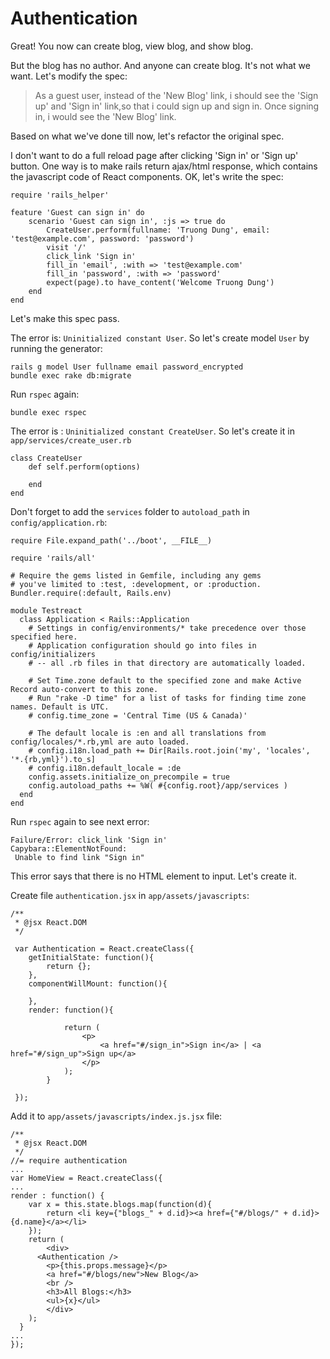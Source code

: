 # Authentication

Great! You now can create blog, view blog, and show blog.

But the blog has no author. And anyone can create blog. It's not what we want. Let's modify the spec:


> As a guest user, instead of the 'New Blog' link, i should see the 'Sign up' and 'Sign in' link,so that i could sign up and sign in. Once signing in, i would see the 'New Blog' link.

Based on what we've done till now, let's refactor the original spec.

I don't want to do a full reload page after clicking 'Sign in' or 'Sign up' button. One way is to make rails return ajax/html response, which contains the javascript code of React components. OK, let's write the spec:

    require 'rails_helper'

    feature 'Guest can sign in' do 
    	scenario 'Guest can sign in', :js => true do 
    		CreateUser.perform(fullname: 'Truong Dung', email: 'test@example.com', password: 'password')
    		visit '/'
    		click_link 'Sign in'
    		fill_in 'email', :with => 'test@example.com'
    		fill_in 'password', :with => 'password'
    		expect(page).to have_content('Welcome Truong Dung')
    	end
    end

Let's make this spec pass.

The error is: `Uninitialized constant User`. So let's create model `User` by running the generator:

    rails g model User fullname email password_encrypted
    bundle exec rake db:migrate

Run `rspec` again:

    bundle exec rspec
    
The error is : `Uninitialized constant CreateUser`. So let's create it in `app/services/create_user.rb`

    class CreateUser
    	def self.perform(options)
    
    	end
    end
    
Don't forget to add the `services` folder to `autoload_path` in `config/application.rb`:    

    require File.expand_path('../boot', __FILE__)

    require 'rails/all'
    
    # Require the gems listed in Gemfile, including any gems
    # you've limited to :test, :development, or :production.
    Bundler.require(:default, Rails.env)
    
    module Testreact
      class Application < Rails::Application
        # Settings in config/environments/* take precedence over those specified here.
        # Application configuration should go into files in config/initializers
        # -- all .rb files in that directory are automatically loaded.
    
        # Set Time.zone default to the specified zone and make Active Record auto-convert to this zone.
        # Run "rake -D time" for a list of tasks for finding time zone names. Default is UTC.
        # config.time_zone = 'Central Time (US & Canada)'
    
        # The default locale is :en and all translations from config/locales/*.rb,yml are auto loaded.
        # config.i18n.load_path += Dir[Rails.root.join('my', 'locales', '*.{rb,yml}').to_s]
        # config.i18n.default_locale = :de
        config.assets.initialize_on_precompile = true
        config.autoload_paths += %W( #{config.root}/app/services )
      end
    end

Run `rspec` again to see next error:

    Failure/Error: click_link 'Sign in'
    Capybara::ElementNotFound:
     Unable to find link "Sign in"
     
This error says that there is no HTML element to input. Let's create it.

Create file `authentication.jsx` in `app/assets/javascripts`:

    /**
     * @jsx React.DOM
     */
    
     var Authentication = React.createClass({
     	getInitialState: function(){
     		return {};
     	},
     	componentWillMount: function(){
    
     	},
     	render: function(){
     		
     			return (
     				<p>
     					<a href="#/sign_in">Sign in</a> | <a href="#/sign_up">Sign up</a>
     				</p>
     			);
     		}
     	
     });
     
Add it to `app/assets/javascripts/index.js.jsx` file:

    /**
     * @jsx React.DOM
     */
    //= require authentication  
    ...
    var HomeView = React.createClass({
    ...
    render : function() {
      	var x = this.state.blogs.map(function(d){
      		return <li key={"blogs_" + d.id}><a href={"#/blogs/" + d.id}>{d.name}</a></li>
      	});
        return (
        	<div>
          <Authentication />
        	<p>{this.props.message}</p>
        	<a href="#/blogs/new">New Blog</a>
        	<br />
        	<h3>All Blogs:</h3>
        	<ul>{x}</ul>
        	</div>
        );
      }
    ...
    });
    
    
